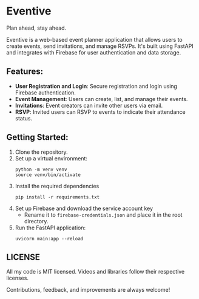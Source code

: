 # Eventive

Plan ahead, stay ahead.

Eventive is a web-based event planner application that allows users to create events, send invitations, and manage RSVPs. It's built using FastAPI and integrates with Firebase for user authentication and data storage.

## Features:
- **User Registration and Login**: Secure registration and login using Firebase authentication.
- **Event Management**: Users can create, list, and manage their events.
- **Invitations**: Event creators can invite other users via email.
- **RSVP**: Invited users can RSVP to events to indicate their attendance status.

## Getting Started:
1. Clone the repository.
2. Set up a virtual environment:
    ```commandline
    python -m venv venv 
    source venv/bin/activate
    ```
3. Install the required dependencies
   ```commandline
   pip install -r requirements.txt
   ```
4. Set up Firebase and download the service account key
   - Rename it to `firebase-credentials.json` and place it in the root directory.
5. Run the FastAPI application:
    ```commandline
    uvicorn main:app --reload
    ```

## LICENSE
All my code is MIT licensed. Videos and libraries follow their respective licenses.

Contributions, feedback, and improvements are always welcome!